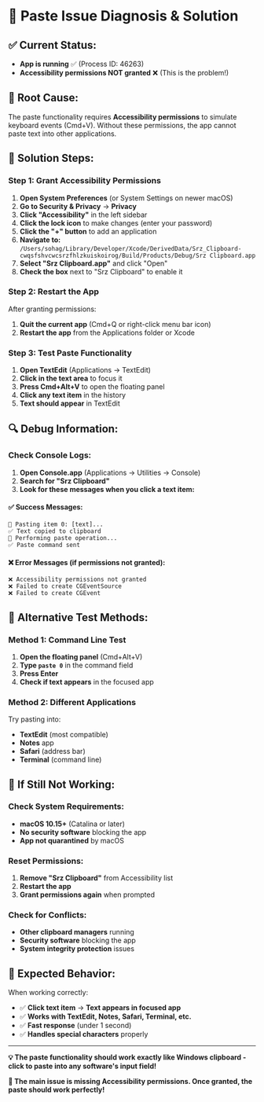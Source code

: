 # 🔧 **Paste Issue Diagnosis & Solution**

## **✅ Current Status:**
- **App is running** ✅ (Process ID: 46263)
- **Accessibility permissions NOT granted** ❌ (This is the problem!)

## **🚨 Root Cause:**
The paste functionality requires **Accessibility permissions** to simulate keyboard events (Cmd+V). Without these permissions, the app cannot paste text into other applications.

## **🔧 Solution Steps:**

### **Step 1: Grant Accessibility Permissions**
1. **Open System Preferences** (or System Settings on newer macOS)
2. **Go to Security & Privacy** → **Privacy**
3. **Click "Accessibility"** in the left sidebar
4. **Click the lock icon** to make changes (enter your password)
5. **Click the "+" button** to add an application
6. **Navigate to:** `/Users/sohag/Library/Developer/Xcode/DerivedData/Srz_Clipboard-cwqsfshvcwcsrzfhlzkuiskoirog/Build/Products/Debug/Srz Clipboard.app`
7. **Select "Srz Clipboard.app"** and click "Open"
8. **Check the box** next to "Srz Clipboard" to enable it

### **Step 2: Restart the App**
After granting permissions:
1. **Quit the current app** (Cmd+Q or right-click menu bar icon)
2. **Restart the app** from the Applications folder or Xcode

### **Step 3: Test Paste Functionality**
1. **Open TextEdit** (Applications → TextEdit)
2. **Click in the text area** to focus it
3. **Press Cmd+Alt+V** to open the floating panel
4. **Click any text item** in the history
5. **Text should appear** in TextEdit

## **🔍 Debug Information:**

### **Check Console Logs:**
1. **Open Console.app** (Applications → Utilities → Console)
2. **Search for "Srz Clipboard"**
3. **Look for these messages when you click a text item:**

#### **✅ Success Messages:**
```
🎯 Pasting item 0: [text]...
✅ Text copied to clipboard
🎯 Performing paste operation...
✅ Paste command sent
```

#### **❌ Error Messages (if permissions not granted):**
```
❌ Accessibility permissions not granted
❌ Failed to create CGEventSource
❌ Failed to create CGEvent
```

## **🧪 Alternative Test Methods:**

### **Method 1: Command Line Test**
1. **Open the floating panel** (Cmd+Alt+V)
2. **Type `paste 0`** in the command field
3. **Press Enter**
4. **Check if text appears** in the focused app

### **Method 2: Different Applications**
Try pasting into:
- **TextEdit** (most compatible)
- **Notes** app
- **Safari** (address bar)
- **Terminal** (command line)

## **🚨 If Still Not Working:**

### **Check System Requirements:**
- **macOS 10.15+** (Catalina or later)
- **No security software** blocking the app
- **App not quarantined** by macOS

### **Reset Permissions:**
1. **Remove "Srz Clipboard"** from Accessibility list
2. **Restart the app**
3. **Grant permissions again** when prompted

### **Check for Conflicts:**
- **Other clipboard managers** running
- **Security software** blocking the app
- **System integrity protection** issues

## **🎯 Expected Behavior:**
When working correctly:
- ✅ **Click text item** → **Text appears in focused app**
- ✅ **Works with TextEdit, Notes, Safari, Terminal, etc.**
- ✅ **Fast response** (under 1 second)
- ✅ **Handles special characters** properly

---

**💡 The paste functionality should work exactly like Windows clipboard - click to paste into any software's input field!**

**🔧 The main issue is missing Accessibility permissions. Once granted, the paste should work perfectly!**
